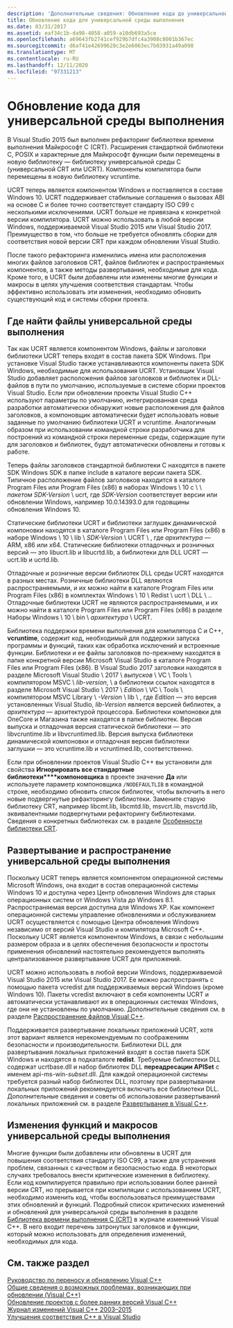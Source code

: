 ```yaml
---
description: 'Дополнительные сведения: Обновление кода до универсальной CRT'
title: Обновление кода для универсальной среды выполнения
ms.date: 03/31/2017
ms.assetid: eaf34c1b-da98-4058-a059-a10db693a5ce
ms.openlocfilehash: a69643fb2741cef929b7dfc4a3908c8001b367ec
ms.sourcegitcommit: d6af41e42699628c3e2e6063ec7b03931a49a098
ms.translationtype: MT
ms.contentlocale: ru-RU
ms.lasthandoff: 12/11/2020
ms.locfileid: "97331213"
---
```

# <a name="upgrade-your-code-to-the-universal-crt"></a>Обновление кода для универсальной среды выполнения

В Visual Studio 2015 был выполнен рефакторинг библиотеки времени выполнения Майкрософт C (CRT). Расширения стандартной библиотеки C, POSIX и характерные для Майкрософт функции были перемещены в новую библиотеку — библиотеку универсальной среды C (универсальной CRT или UCRT). Компоненты компилятора были перемещены в новую библиотеку vcruntime.

UCRT теперь является компонентом Windows и поставляется в составе Windows 10. UCRT поддерживает стабильные соглашения о вызовах ABI на основе C и более точно соответствует стандарту ISO C99 с несколькими исключениями. UCRT больше не привязана к конкретной версии компилятора. UCRT можно использовать в любой версии Windows, поддерживаемой Visual Studio 2015 или Visual Studio 2017. Преимущество в том, что больше не требуется обновлять сборки для соответствия новой версии CRT при каждом обновлении Visual Studio.

После такого рефакторинга изменились имена или расположения многих файлов заголовков CRT, файлов библиотек и распространяемых компонентов, а также методы развертывания, необходимые для кода. Кроме того, в UCRT были добавлены или изменены многие функции и макросы в целях улучшения соответствия стандартам. Чтобы эффективно использовать эти изменения, необходимо обновить существующий код и системы сборки проекта.

## <a name="where-to-find-the-universal-crt-files"></a>Где найти файлы универсальной среды выполнения

Так как UCRT является компонентом Windows, файлы и заголовки библиотеки UCRT теперь входят в состав пакета SDK Windows. При установке Visual Studio также устанавливаются компоненты пакета SDK Windows, необходимые для использования UCRT. Установщик Visual Studio добавляет расположения файлов заголовков и библиотек и DLL-файлов в пути по умолчанию, используемые в системе сборки проектов Visual Studio. Если при обновлении проекты Visual Studio C++ используют параметры по умолчанию, интегрированная среда разработки автоматически обнаружит новые расположения для файлов заголовков, а компоновщик автоматически будет использовать новые заданные по умолчанию библиотеки UCRT и vcruntime. Аналогичным образом при использовании командной строки разработчика для построений из командной строки переменные среды, содержащие пути для заголовков и библиотек, будут автоматически обновлены и готовы к работе.

Теперь файлы заголовков стандартной библиотеки C находятся в пакете SDK Windows SDK в папке include в каталоге версии пакета SDK. Типичное расположение файлов заголовков находится в каталоге Program Files или Program Files (x86) в наборах Windows \\ 10 с \\ \\ _пакетом SDK-Version_ \\ ucrt, где _SDK-Version_ соответствует версии или обновлении Windows, например 10.0.14393.0 для годовщины обновления Windows 10.

Статические библиотеки UCRT и библиотеки заглушек динамической компоновки находятся в каталоге Program Files или Program Files (x86) в наборе Windows \\ 10 \\ lib \\ _SDK-Version_ \\ UCRT \\ , где _архитектура_ — ARM, x86 или x64. Статические библиотеки отладочных и розничных версий — это libucrt.lib и libucrtd.lib, а библиотеки для DLL UCRT — ucrt.lib и ucrtd.lib.

Отладочные и розничные версии библиотек DLL среды UCRT находятся в разных местах. Розничные библиотеки DLL являются распространяемыми, и их можно найти в каталоге Program Files или Program Files (x86) в комплектах Windows \\ 10 \\ Redist \\ ucrt \\ DLL \\  .\. Отладочные библиотеки UCRT не являются распространяемыми, и их можно найти в каталоге Program Files или Program Files (x86) в разделе Наборы Windows \\ 10 \\ bin \\ _архитектура_ \\ UCRT.

Библиотека поддержки времени выполнения для компилятора C и C++, **vcruntime**, содержит код, необходимый для поддержки запуска программы и функций, таких как обработка исключений и встроенные функции. Библиотеки и ее файлы заголовков по-прежнему находятся в папке конкретной версии Microsoft Visual Studio в каталоге Program Files или Program Files (x86). В Visual Studio 2017 заголовки находятся в разделе Microsoft Visual Studio \\ 2017 \\ _выпусков_ \\ VC \\ Tools \\ компилятором MSVC \\ _lib-version_, \\ а библиотеки ссылок находятся в разделе Microsoft Visual Studio \\ 2017 \\ _Edition_ \\ VC \\ Tools \\ компилятором MSVC Library \\ _-Version_ \\ lib \\ , где _Edition_ — это версия установленных Visual Studio, _lib-Version_ является версией библиотек, а _архитектура_ — архитектурой процессора. Библиотеки компоновки для OneCore и Магазина также находятся в папке библиотек. Версия выпуска и отладочная версия статической библиотеки — это libvcruntime.lib и libvcruntimed.lib. Версия выпуска библиотеки динамической компоновки и отладочная версия библиотеки заглушки — это vcruntime.lib и vcruntimed.lib, соответственно.

Если при обновлении проектов Visual Studio C++ вы установили для свойства **Игнорировать все стандартные библиотеки****компоновщика** в проекте значение **Да** или используете параметр компоновщика `/NODEFAULTLIB` в командной строке, необходимо обновить список библиотек, чтобы включить в него новые подвергнутые рефакторингу библиотеки. Замените старую библиотеку CRT, например libcmt.lib, libcmtd.lib, msvcrt.lib, msvcrtd.lib, эквивалентными подвергнутыми рефакторингу библиотеками. Сведения о конкретных библиотеках см. в разделе [Особенности библиотеки CRT](../c-runtime-library/crt-library-features.md).

## <a name="deployment-and-redistribution-of-the-universal-crt"></a>Развертывание и распространение универсальной среды выполнения

Поскольку UCRT теперь является компонентом операционной системы Microsoft Windows, она входит в состав операционной системы Windows 10 и доступна через Центр обновления Windows для старых операционных систем от Windows Vista до Windows 8.1. Распространяемая версия доступна для Windows XP. Как компонент операционной системы управление обновлениями и обслуживанием UCRT осуществляется с помощью Центра обновления Windows независимо от версий Visual Studio и компилятора Microsoft C++. Поскольку UCRT является компонентом Windows, в связи с небольшим размером образа и в целях обеспечения безопасности и простоты применения обновлений настоятельно рекомендуется выполнять централизованное развертывание UCRT для приложений.

UCRT можно использовать в любой версии Windows, поддерживаемой Visual Studio 2015 или Visual Studio 2017. Ее можно распространять с помощью пакета vcredist для поддерживаемых версий Windows (кроме Windows 10). Пакеты vcredist включают в себя компоненты UCRT и автоматически устанавливают их в операционных системах Windows, где они не установлены по умолчанию. Дополнительные сведения см. в разделе [Распространение файлов Visual C++](../windows/redistributing-visual-cpp-files.md).

Поддерживается развертывание локальных приложений UCRT, хотя этот вариант является нерекомендуемым по соображениям безопасности и производительности. Библиотеки DLL для развертывания локальных приложений входят в состав пакета SDK Windows и находятся в подкаталоге **redist**. Требуемые библиотеки DLL содержат ucrtbase.dll и набор библиотек DLL **переадресации APISet** с именем api-ms-win-_subset_.dll. Для каждой операционной системы требуется разный набор библиотек DLL, поэтому при развертывании локальных приложений рекомендуется включать все библиотеки DLL. Дополнительные сведения и советы об использовании развертываний локальных приложений см. в разделе [Развертывание в Visual C++](../windows/deployment-in-visual-cpp.md).

## <a name="changes-to-the-universal-crt-functions-and-macros"></a>Изменения функций и макросов универсальной среды выполнения

Многие функции были добавлены или обновлены в UCRT для повышения соответствия стандарту ISO C99, а также для устранения проблем, связанных с качеством и безопасностью кода. В некоторых случаях требовалось внести критические изменения в библиотеку. Если код компилируется правильно при использовании более ранней версии CRT, но прерывается при компиляции с использованием UCRT, необходимо изменить код, чтобы воспользоваться преимуществами этих обновлений и функций. Подробный список критических изменений и обновлений для универсальной среды выполнения в разделе [Библиотека времени выполнения C (CRT)](visual-cpp-change-history-2003-2015.md#BK_CRT) в журнале изменений Visual C++. В него входит перечень затронутых заголовков и функции, который можно использовать для определения изменений, необходимых для кода.

## <a name="see-also"></a>См. также раздел

[Руководство по переносу и обновлению Visual C++](visual-cpp-porting-and-upgrading-guide.md)<br/>
[Общие сведения о возможных проблемах, возникающих при обновлении (Visual C++)](overview-of-potential-upgrade-issues-visual-cpp.md)<br/>
[Обновление проектов с более ранних версий Visual C++](upgrading-projects-from-earlier-versions-of-visual-cpp.md)<br/>
[Журнал изменений Visual C++ 2003–2015](visual-cpp-change-history-2003-2015.md)<br/>
[Улучшения соответствия C++ в Visual Studio](../overview/cpp-conformance-improvements.md)
